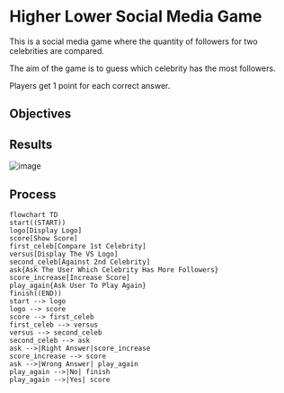 # Higher Lower Social Media Game
This is a social media game where the quantity of followers for two celebrities are compared. 


The aim of the game is to guess which celebrity has the most followers.


Players get 1 point for each correct answer. 

## Objectives


## Results
![image](https://github.com/frantzalexander/higher_lower/assets/128331579/ad75cf3c-51db-4446-b50c-1fe9db46d9eb)


## Process
```mermaid
flowchart TD
start((START))
logo[Display Logo]
score[Show Score]
first_celeb[Compare 1st Celebrity]
versus[Display The VS Logo]
second_celeb[Against 2nd Celebrity]
ask{Ask The User Which Celebrity Has More Followers}
score_increase[Increase Score]
play_again{Ask User To Play Again}
finish((END))
start --> logo
logo --> score
score --> first_celeb
first_celeb --> versus
versus --> second_celeb
second_celeb --> ask
ask -->|Right Answer|score_increase
score_increase --> score
ask -->|Wrong Answer| play_again
play_again -->|No| finish
play_again -->|Yes| score
